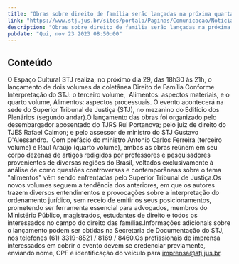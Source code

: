 ```yaml
---
title: "Obras sobre direito de família serão lançadas na próxima quarta-feira (29)"
link: "https://www.stj.jus.br/sites/portalp/Paginas/Comunicacao/Noticias/2023/23112023-Obras-sobre-direito-de-familia-serao-lancadas-na-proxima-quarta-feira--29-.aspx"
description: "Obras sobre direito de família serão lançadas na próxima quarta-feira (29)"
pubdate: "Qui, nov 23 2023 08:50:00"
---
```


## Conteúdo

​O Espaço Cultural STJ realiza, no próximo dia 29, das 18h30 às 21h, o lançamento de dois volumes da coletânea Direito de Família Conforme Interpretação do STJ: o terceiro volume,  Alimentos: aspectos materiais, e o quarto volume, Alimentos: aspectos processuais. O evento acontecerá na sede do Superior Tribunal de Justiça (STJ), no mezanino do Edifício dos Plenários (segundo andar).O lançamento das obras foi organizado pelo desembargador aposentado do TJRS Rui Portanova; pelo juiz de direito do TJES Rafael Calmon; e pelo assessor de ministro do STJ Gustavo D'Alessandro.  Com prefácio do ministro Antonio Carlos Ferreira (terceiro volume) e Raul Araújo (quarto volume), ambas as obras reúnem em seu corpo dezenas de artigos redigidos por professores e pesquisadores provenientes de diversas regiões do Brasil, voltados exclusivamente à análise de como questões controversas e contemporâneas sobre o tema "alimentos" vêm sendo enfrentadas pelo Superior Tribunal de Justiça.Os novos volumes seguem a tendência dos anteriores, em que os autores trazem diversos entendimentos e provocações sobre a interpretação do ordenamento jurídico, sem receio de emitir os seus posicionamentos, prometendo ser ferramenta essencial para advogados, membros do Ministério Público, magistrados, estudantes de direito e todos os interessados no campo do direito das famílias.Informações adicionais sobre o lançamento podem ser obtidas na Secretaria de Documentação do STJ, nos telefones (61) 3319-8521 / 8169 / 8460.Os profissionais de imprensa interessados em cobrir o evento devem se credenciar previamente, enviando nome, CPF e identificação do veículo para imprensa@stj.jus.br.
